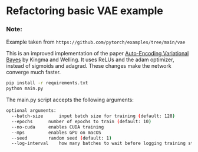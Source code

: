 # Refactoring basic VAE example

### Note: 
Example taken from `https://github.com/pytorch/examples/tree/main/vae`

This is an improved implementation of the paper [Auto-Encoding Variational Bayes](http://arxiv.org/abs/1312.6114) by Kingma and Welling.
It uses ReLUs and the adam optimizer, instead of sigmoids and adagrad. These changes make the network converge much faster.

```bash
pip install -r requirements.txt
python main.py
```

The main.py script accepts the following arguments:

```bash
optional arguments:
  --batch-size		input batch size for training (default: 128)
  --epochs		number of epochs to train (default: 10)
  --no-cuda		enables CUDA training
  --mps         enables GPU on macOS
  --seed		random seed (default: 1)
  --log-interval	how many batches to wait before logging training status